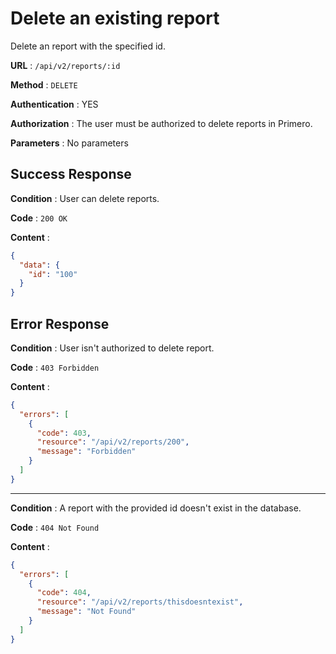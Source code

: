 <!-- Copyright (c) 2014 - 2023 UNICEF. All rights reserved. -->

# Delete an existing report

Delete an report with the specified id.

**URL** : `/api/v2/reports/:id`

**Method** : `DELETE`

**Authentication** : YES

**Authorization** : The user must be authorized to delete reports in Primero.

**Parameters** : No parameters

## Success Response

**Condition** : User can delete reports.

**Code** : `200 OK`

**Content** :

```json
{
  "data": {
    "id": "100"
  }
}
```

## Error Response

**Condition** : User isn't authorized to delete report.

**Code** : `403 Forbidden`

**Content** :

```json
{
  "errors": [
    {
      "code": 403,
      "resource": "/api/v2/reports/200",
      "message": "Forbidden"
    }
  ]
}
```

---

**Condition** : A report with the provided id doesn't exist in the database.

**Code** : `404 Not Found`

**Content** :

```json
{
  "errors": [
    {
      "code": 404,
      "resource": "/api/v2/reports/thisdoesntexist",
      "message": "Not Found"
    }
  ]
}
```
